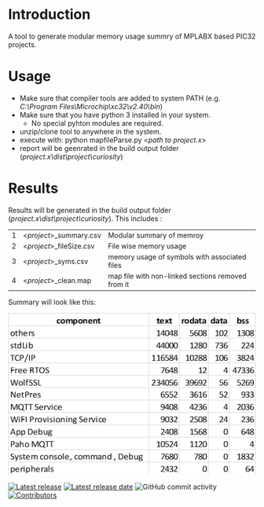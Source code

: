 # Introduction

A tool to generate modular memory usage summry of MPLABX based PIC32 projects.

# Usage

  - Make sure that compiler tools are added to system PATH (e.g. _C:\Program Files\Microchip\xc32\v2.40\bin_)
  - Make sure that you have python 3 installed in your system.
    - No special pyhton modules are required.
  - unzip/clone tool to anywhere in the system.
  - execute with: python mapfileParse.py <_path to project.x_>
  - report will be geenrated in the build output folder (_project.x\dist\project\curiosity_)

# Results

Results will be generated in the build output folder (_project.x\dist\project\curiosity_). This includes :

|     |                           |                                                   |
| --- | ------------------------- | ------------------------------------------------- |
| 1   | <_project_>\_summary.csv  | Modular summary of memroy                         |
| 2   | <_project_>\_fileSize.csv | File wise memory usage                            |
| 3   | <_project_>\_syms.csv     | memory usage of symbols with associated files     |
| 4   | <_project_>\_clean.map    | map file with non-linked sections removed from it |

Summary will look like this:

![](docs/images/report.png)

[![Latest release](https://img.shields.io/github/release/vppillai/MPLABXMemoryAnalyzer.svg)](https://github.com/vppillai/MPLABXMemoryAnalyzer/releases/latest)
[![Latest release date](https://img.shields.io/github/release-date/vppillai/MPLABXMemoryAnalyzer.svg)](https://github.com/vppillai/MPLABXMemoryAnalyzer/releases/latest)
![GitHub commit activity](https://img.shields.io/github/commit-activity/y/vppillai/MPLABXMemoryAnalyzer)
[![Contributors](https://img.shields.io/github/contributors-anon/vppillai/MPLABXMemoryAnalyzer.svg)]()
